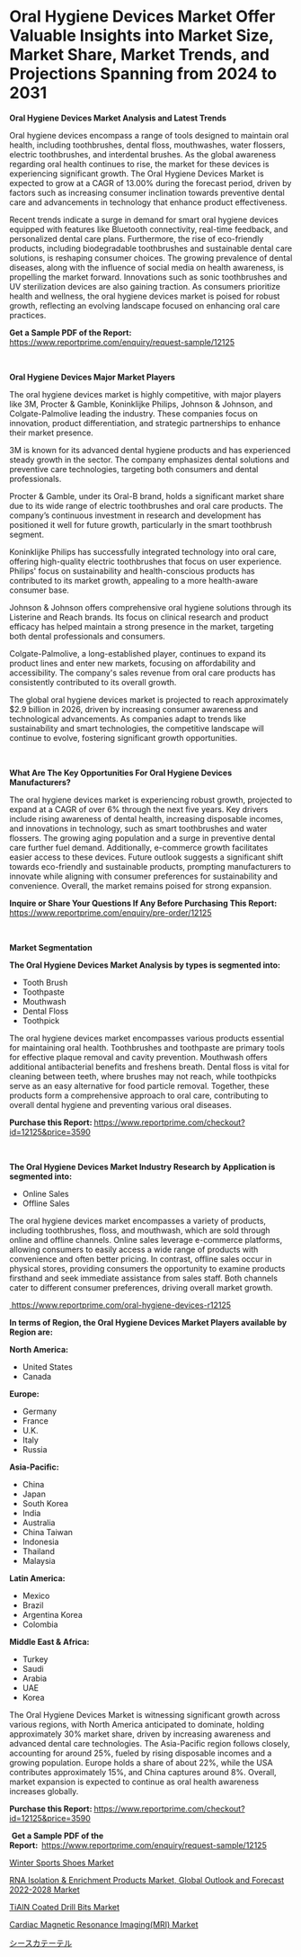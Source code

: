 <p><h1>Oral Hygiene Devices Market Offer Valuable Insights into Market Size, Market Share, Market Trends, and Projections Spanning from 2024 to 2031</h1></p><p><strong>Oral Hygiene Devices Market Analysis and Latest Trends</strong></p>
<p><p>Oral hygiene devices encompass a range of tools designed to maintain oral health, including toothbrushes, dental floss, mouthwashes, water flossers, electric toothbrushes, and interdental brushes. As the global awareness regarding oral health continues to rise, the market for these devices is experiencing significant growth. The Oral Hygiene Devices Market is expected to grow at a CAGR of 13.00% during the forecast period, driven by factors such as increasing consumer inclination towards preventive dental care and advancements in technology that enhance product effectiveness.</p><p>Recent trends indicate a surge in demand for smart oral hygiene devices equipped with features like Bluetooth connectivity, real-time feedback, and personalized dental care plans. Furthermore, the rise of eco-friendly products, including biodegradable toothbrushes and sustainable dental care solutions, is reshaping consumer choices. The growing prevalence of dental diseases, along with the influence of social media on health awareness, is propelling the market forward. Innovations such as sonic toothbrushes and UV sterilization devices are also gaining traction. As consumers prioritize health and wellness, the oral hygiene devices market is poised for robust growth, reflecting an evolving landscape focused on enhancing oral care practices.</p></p>
<p><strong>Get a Sample PDF of the Report:&nbsp;</strong> <a href="https://www.reportprime.com/enquiry/request-sample/12125">https://www.reportprime.com/enquiry/request-sample/12125</a></p>
<p>&nbsp;</p>
<p><strong>Oral Hygiene Devices Major Market Players</strong></p>
<p><p>The oral hygiene devices market is highly competitive, with major players like 3M, Procter & Gamble, Koninklijke Philips, Johnson & Johnson, and Colgate-Palmolive leading the industry. These companies focus on innovation, product differentiation, and strategic partnerships to enhance their market presence.</p><p>3M is known for its advanced dental hygiene products and has experienced steady growth in the sector. The company emphasizes dental solutions and preventive care technologies, targeting both consumers and dental professionals.</p><p>Procter & Gamble, under its Oral-B brand, holds a significant market share due to its wide range of electric toothbrushes and oral care products. The company’s continuous investment in research and development has positioned it well for future growth, particularly in the smart toothbrush segment.</p><p>Koninklijke Philips has successfully integrated technology into oral care, offering high-quality electric toothbrushes that focus on user experience. Philips' focus on sustainability and health-conscious products has contributed to its market growth, appealing to a more health-aware consumer base.</p><p>Johnson & Johnson offers comprehensive oral hygiene solutions through its Listerine and Reach brands. Its focus on clinical research and product efficacy has helped maintain a strong presence in the market, targeting both dental professionals and consumers.</p><p>Colgate-Palmolive, a long-established player, continues to expand its product lines and enter new markets, focusing on affordability and accessibility. The company's sales revenue from oral care products has consistently contributed to its overall growth.</p><p>The global oral hygiene devices market is projected to reach approximately $2.9 billion in 2026, driven by increasing consumer awareness and technological advancements. As companies adapt to trends like sustainability and smart technologies, the competitive landscape will continue to evolve, fostering significant growth opportunities.</p></p>
<p>&nbsp;</p>
<p><strong>What Are The Key Opportunities For Oral Hygiene Devices Manufacturers?</strong></p>
<p><p>The oral hygiene devices market is experiencing robust growth, projected to expand at a CAGR of over 6% through the next five years. Key drivers include rising awareness of dental health, increasing disposable incomes, and innovations in technology, such as smart toothbrushes and water flossers. The growing aging population and a surge in preventive dental care further fuel demand. Additionally, e-commerce growth facilitates easier access to these devices. Future outlook suggests a significant shift towards eco-friendly and sustainable products, prompting manufacturers to innovate while aligning with consumer preferences for sustainability and convenience. Overall, the market remains poised for strong expansion.</p></p>
<p><strong>Inquire or Share Your Questions If Any Before Purchasing This Report:</strong> <a href="https://www.reportprime.com/enquiry/pre-order/12125">https://www.reportprime.com/enquiry/pre-order/12125</a></p>
<p>&nbsp;</p>
<p><strong>Market Segmentation</strong></p>
<p><strong>The Oral Hygiene Devices Market Analysis by types is segmented into:</strong></p>
<p><ul><li>Tooth Brush</li><li>Toothpaste</li><li>Mouthwash</li><li>Dental Floss</li><li>Toothpick</li></ul></p>
<p><p>The oral hygiene devices market encompasses various products essential for maintaining oral health. Toothbrushes and toothpaste are primary tools for effective plaque removal and cavity prevention. Mouthwash offers additional antibacterial benefits and freshens breath. Dental floss is vital for cleaning between teeth, where brushes may not reach, while toothpicks serve as an easy alternative for food particle removal. Together, these products form a comprehensive approach to oral care, contributing to overall dental hygiene and preventing various oral diseases.</p></p>
<p><strong>Purchase this Report:&nbsp;</strong><a href="https://www.reportprime.com/checkout?id=12125&price=3590">https://www.reportprime.com/checkout?id=12125&price=3590</a></p>
<p>&nbsp;</p>
<p><strong>The Oral Hygiene Devices Market Industry Research by Application is segmented into:</strong></p>
<p><ul><li>Online Sales</li><li>Offline Sales</li></ul></p>
<p><p>The oral hygiene devices market encompasses a variety of products, including toothbrushes, floss, and mouthwash, which are sold through online and offline channels. Online sales leverage e-commerce platforms, allowing consumers to easily access a wide range of products with convenience and often better pricing. In contrast, offline sales occur in physical stores, providing consumers the opportunity to examine products firsthand and seek immediate assistance from sales staff. Both channels cater to different consumer preferences, driving overall market growth.</p></p>
<p><a href="https://www.reportprime.com/oral-hygiene-devices-r12125">&nbsp;https://www.reportprime.com/oral-hygiene-devices-r12125</a></p>
<p><strong>In terms of Region, the Oral Hygiene Devices Market Players available by Region are:</strong></p>
<p>
    <p> <strong> North America: </strong>
        <ul>
            <li>United States</li>
            <li>Canada</li>
        </ul>
        </p> 
    <p> <strong> Europe: </strong>
        <ul>
            <li>Germany</li>
            <li>France</li>
            <li>U.K.</li>
            <li>Italy</li>
            <li>Russia</li>
        </ul>
        </p> 
    <p> <strong> Asia-Pacific: </strong>
        <ul>
            <li>China</li>
            <li>Japan</li>
            <li>South Korea</li>
            <li>India</li>
            <li>Australia</li>
            <li>China Taiwan</li>
            <li>Indonesia</li>
            <li>Thailand</li>
            <li>Malaysia</li>
        </ul>
        </p> 
    <p> <strong> Latin America: </strong>
        <ul>
            <li>Mexico</li>
            <li>Brazil</li>
            <li>Argentina Korea</li>
            <li>Colombia</li>
        </ul>
        </p> 
    <p> <strong> Middle East & Africa: </strong>
        <ul>
            <li>Turkey</li>
            <li>Saudi</li>
            <li>Arabia</li>
            <li>UAE</li>
            <li>Korea</li>
        </ul>
    </p>
    </p>
<p><p>The Oral Hygiene Devices Market is witnessing significant growth across various regions, with North America anticipated to dominate, holding approximately 30% market share, driven by increasing awareness and advanced dental care technologies. The Asia-Pacific region follows closely, accounting for around 25%, fueled by rising disposable incomes and a growing population. Europe holds a share of about 22%, while the USA contributes approximately 15%, and China captures around 8%. Overall, market expansion is expected to continue as oral health awareness increases globally.</p></p>
<p><strong>Purchase this Report: </strong><a href="https://www.reportprime.com/checkout?id=12125&price=3590">https://www.reportprime.com/checkout?id=12125&price=3590</a></p>
<p>&nbsp;<strong>Get a Sample PDF of the Report:&nbsp;&nbsp;</strong><a href="https://www.reportprime.com/enquiry/request-sample/12125">https://www.reportprime.com/enquiry/request-sample/12125</a></p>
<p><strong></strong></p>
<p><p><a href="https://github.com/vimar16th/Market-Research-Report-List-6/blob/main/winter-sports-shoes-market.md">Winter Sports Shoes Market</a></p><p><a href="https://www.linkedin.com/pulse/insights-rna-isolation-enrichment-products-market-global-8ly9f?trackingId=fabq83e7Qy2FTnhcE1XyBw%3D%3D">RNA Isolation & Enrichment Products Market, Global Outlook and Forecast 2022-2028 Market</a></p><p><a href="https://medium.com/@adamramos708/mapping-the-tialn-coated-drill-bits-market-trends-challenges-and-breakthroughs-2024-2031-55ebe1b7ffd4">TiAlN Coated Drill Bits Market</a></p><p><a href="https://issuu.com/reportprime-2/docs/cardiac-magnetic-resonance-imagingm_8741e66821d727">Cardiac Magnetic Resonance Imaging(MRI) Market</a></p><p><a href="https://github.com/mohamedbakry57/Market-Research-Report-List-6/blob/main/69431561112.md">シースカテーテル</a></p></p>